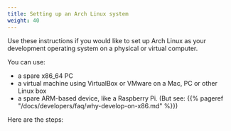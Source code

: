 ```yaml
---
title: Setting up an Arch Linux system
weight: 40
---
```


Use these instructions if you would like to set up Arch Linux as your
development operating system on a physical or virtual computer.

You can use:

* a spare x86_64 PC
* a virtual machine using VirtualBox or VMware on a Mac, PC or other Linux box
* a spare ARM-based device, like a Raspberry Pi.
  (But see: {{% pageref "/docs/developers/faq/why-develop-on-x86.md" %}})

Here are the steps:
